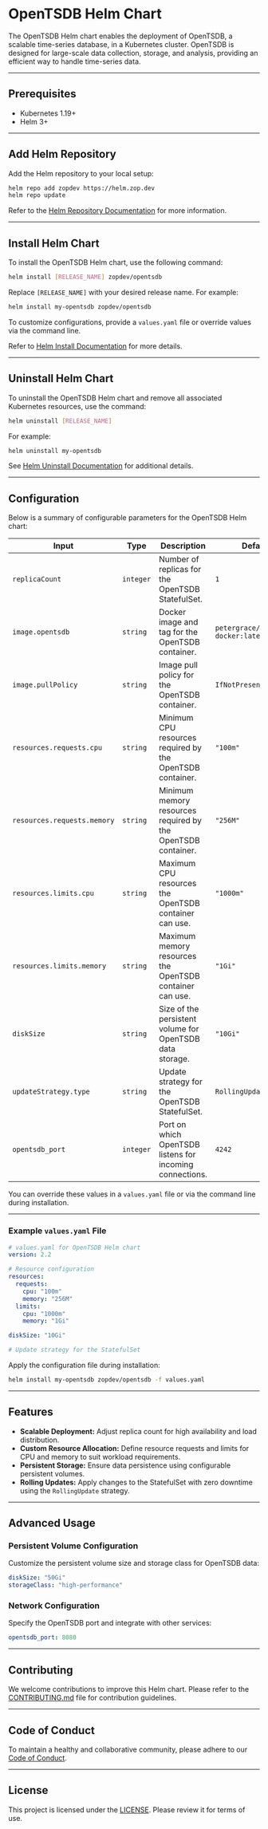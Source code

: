 # OpenTSDB Helm Chart

The OpenTSDB Helm chart enables the deployment of OpenTSDB, a scalable time-series database, in a Kubernetes cluster. OpenTSDB is designed for large-scale data collection, storage, and analysis, providing an efficient way to handle time-series data.

---

## Prerequisites

- Kubernetes 1.19+  
- Helm 3+  

---

## Add Helm Repository

Add the Helm repository to your local setup:

```bash
helm repo add zopdev https://helm.zop.dev
helm repo update
```

Refer to the [Helm Repository Documentation](https://helm.sh/docs/helm/helm_repo/) for more information.

---

## Install Helm Chart

To install the OpenTSDB Helm chart, use the following command:

```bash
helm install [RELEASE_NAME] zopdev/opentsdb
```

Replace `[RELEASE_NAME]` with your desired release name. For example:

```bash
helm install my-opentsdb zopdev/opentsdb
```

To customize configurations, provide a `values.yaml` file or override values via the command line.

Refer to [Helm Install Documentation](https://helm.sh/docs/helm/helm_install/) for more details.

---

## Uninstall Helm Chart

To uninstall the OpenTSDB Helm chart and remove all associated Kubernetes resources, use the command:

```bash
helm uninstall [RELEASE_NAME]
```

For example:

```bash
helm uninstall my-opentsdb
```

See [Helm Uninstall Documentation](https://helm.sh/docs/helm/helm_uninstall/) for additional details.

---

## Configuration

Below is a summary of configurable parameters for the OpenTSDB Helm chart:

| **Input**               | **Type**  | **Description**                                                    | **Default**                       |
|--------------------------|-----------|--------------------------------------------------------------------|-----------------------------------|
| `replicaCount`           | `integer` | Number of replicas for the OpenTSDB StatefulSet.                   | `1`                               |
| `image.opentsdb`         | `string`  | Docker image and tag for the OpenTSDB container.                   | `petergrace/opentsdb-docker:latest` |
| `image.pullPolicy`       | `string`  | Image pull policy for the OpenTSDB container.                      | `IfNotPresent`                   |
| `resources.requests.cpu` | `string`  | Minimum CPU resources required by the OpenTSDB container.          | `"100m"`                          |
| `resources.requests.memory` | `string` | Minimum memory resources required by the OpenTSDB container.       | `"256M"`                          |
| `resources.limits.cpu`   | `string`  | Maximum CPU resources the OpenTSDB container can use.              | `"1000m"`                         |
| `resources.limits.memory`| `string`  | Maximum memory resources the OpenTSDB container can use.           | `"1Gi"`                           |
| `diskSize`               | `string`  | Size of the persistent volume for OpenTSDB data storage.           | `"10Gi"`                          |
| `updateStrategy.type`    | `string`  | Update strategy for the OpenTSDB StatefulSet.                      | `RollingUpdate`                   |
| `opentsdb_port`          | `integer` | Port on which OpenTSDB listens for incoming connections.           | `4242`                            |

You can override these values in a `values.yaml` file or via the command line during installation.

---

### Example `values.yaml` File

```yaml
# values.yaml for OpenTSDB Helm chart
version: 2.2

# Resource configuration
resources:
  requests:
    cpu: "100m"
    memory: "256M"
  limits:
    cpu: "1000m"
    memory: "1Gi"

diskSize: "10Gi"

# Update strategy for the StatefulSet
```

Apply the configuration file during installation:

```bash
helm install my-opentsdb zopdev/opentsdb -f values.yaml
```

---

## Features

- **Scalable Deployment:** Adjust replica count for high availability and load distribution.
- **Custom Resource Allocation:** Define resource requests and limits for CPU and memory to suit workload requirements.
- **Persistent Storage:** Ensure data persistence using configurable persistent volumes.
- **Rolling Updates:** Apply changes to the StatefulSet with zero downtime using the `RollingUpdate` strategy.

---

## Advanced Usage

### Persistent Volume Configuration

Customize the persistent volume size and storage class for OpenTSDB data:

```yaml
diskSize: "50Gi"
storageClass: "high-performance"
```

### Network Configuration

Specify the OpenTSDB port and integrate with other services:

```yaml
opentsdb_port: 8080
```

---

## Contributing

We welcome contributions to improve this Helm chart. Please refer to the [CONTRIBUTING.md](../../CONTRIBUTING.md) file for contribution guidelines.

---

## Code of Conduct

To maintain a healthy and collaborative community, please adhere to our [Code of Conduct](../../CODE_OF_CONDUCT.md).

---

## License

This project is licensed under the [LICENSE](../../LICENSE). Please review it for terms of use.